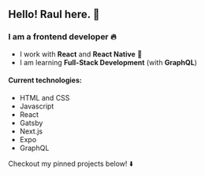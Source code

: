 ## Hello! Raul here. :wave:

### I am a frontend developer :fire:

- I work with <strong>React</strong> and <strong>React Native</strong> :dart:
- I am learning <strong>Full-Stack Development</strong> (with <strong>GraphQL</strong>)

#### Current technologies:
- HTML and CSS
- Javascript
- React
- Gatsby
- Next.js
- Expo
- GraphQL

Checkout my pinned projects below! :arrow_down:
